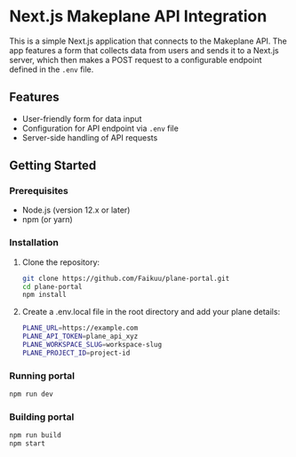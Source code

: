 # Next.js Makeplane API Integration

This is a simple Next.js application that connects to the Makeplane API. The app features a form that collects data from users and sends it to a Next.js server, which then makes a POST request to a configurable endpoint defined in the `.env` file.

## Features

- User-friendly form for data input
- Configuration for API endpoint via `.env` file
- Server-side handling of API requests

## Getting Started

### Prerequisites

- Node.js (version 12.x or later)
- npm (or yarn)

### Installation

1. Clone the repository:

   ```bash
   git clone https://github.com/Faikuu/plane-portal.git
   cd plane-portal
   npm install
   ```
2. Create a .env.local file in the root directory and add your plane details:
   ```bash
   PLANE_URL=https://example.com
   PLANE_API_TOKEN=plane_api_xyz
   PLANE_WORKSPACE_SLUG=workspace-slug
   PLANE_PROJECT_ID=project-id
   ```

### Running portal
   ```bash
   npm run dev
   ```

### Building portal
```bash
npm run build
npm start
```
